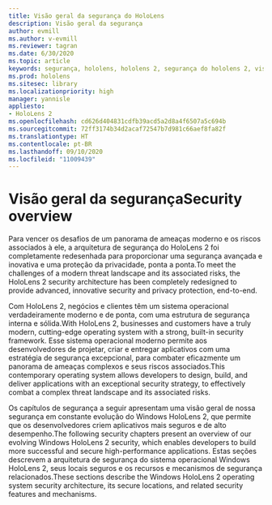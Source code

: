 ```yaml
---
title: Visão geral da segurança do HoloLens
description: Visão geral da segurança
author: evmill
ms.author: v-evmill
ms.reviewer: tagran
ms.date: 6/30/2020
ms.topic: article
keywords: segurança, hololens, hololens 2, segurança do hololens 2, visão geral da segurança
ms.prod: hololens
ms.sitesec: library
ms.localizationpriority: high
manager: yannisle
appliesto:
- HoloLens 2
ms.openlocfilehash: cd626d404831cdfb39acd5a2d8a4f6507a5c694b
ms.sourcegitcommit: 72ff3174b34d2acaf72547b7d981c66aef8fa82f
ms.translationtype: HT
ms.contentlocale: pt-BR
ms.lasthandoff: 09/10/2020
ms.locfileid: "11009439"
---
```

# <span data-ttu-id="b1f4e-104">Visão geral da segurança</span><span class="sxs-lookup"><span data-stu-id="b1f4e-104">Security overview</span></span>

<span data-ttu-id="b1f4e-105">Para vencer os desafios de um panorama de ameaças moderno e os riscos associados à ele, a arquitetura de segurança do HoloLens 2 foi completamente redesenhada para proporcionar uma segurança avançada e inovativa e uma proteção da privacidade, ponta a ponta.</span><span class="sxs-lookup"><span data-stu-id="b1f4e-105">To meet the challenges of a modern threat landscape and its associated risks, the HoloLens 2 security architecture has been completely redesigned to provide advanced, innovative security and privacy protection, end-to-end.</span></span>

<span data-ttu-id="b1f4e-106">Com HoloLens 2, negócios e clientes têm um sistema operacional verdadeiramente moderno e de ponta, com uma estrutura de segurança interna e sólida.</span><span class="sxs-lookup"><span data-stu-id="b1f4e-106">With HoloLens 2, businesses and customers have a truly modern, cutting-edge operating system with a strong, built-in security framework.</span></span> <span data-ttu-id="b1f4e-107">Esse sistema operacional moderno permite aos desenvolvedores de projetar, criar e entregar aplicativos com uma estratégia de segurança excepcional, para combater eficazmente um panorama de ameaças complexos e seus riscos associados.</span><span class="sxs-lookup"><span data-stu-id="b1f4e-107">This contemporary operating system allows developers to design, build, and deliver applications with an exceptional security strategy, to effectively combat a complex threat landscape and its associated risks.</span></span> 

<span data-ttu-id="b1f4e-108">Os capítulos de segurança a seguir apresentam uma visão geral de nossa segurança em constante evolução do Windows HoloLens 2, que permite que os desenvolvedores criem aplicativos mais seguros e de alto desempenho.</span><span class="sxs-lookup"><span data-stu-id="b1f4e-108">The following security chapters present an overview of our evolving Windows HoloLens 2 security, which enables developers to build more successful and secure high-performance applications.</span></span> <span data-ttu-id="b1f4e-109">Estas seções descrevem a arquitetura de segurança do sistema operacional Windows HoloLens 2, seus locais seguros e os recursos e mecanismos de segurança relacionados.</span><span class="sxs-lookup"><span data-stu-id="b1f4e-109">These sections describe the Windows HoloLens 2 operating system security architecture, its secure locations, and related security features and mechanisms.</span></span>
